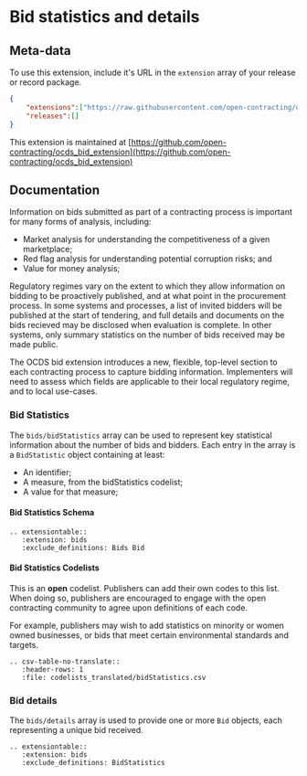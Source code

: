 Bid statistics and details
==========================

## Meta-data

To use this extension, include it's URL in the ```extension``` array of your release or record package. 

```json
{
    "extensions":["https://raw.githubusercontent.com/open-contracting/ocds_bid_extension/v1.1/extension.json"],
    "releases":[]
}
```

This extension is maintained at [https://github.com/open-contracting/ocds_bid_extension](https://github.com/open-contracting/ocds_bid_extension)

## Documentation

Information on bids submitted as part of a contracting process is important for many forms of analysis, including:

* Market analysis for understanding the competitiveness of a given marketplace;
* Red flag analysis for understanding potential corruption risks; and
* Value for money analysis;

Regulatory regimes vary on the extent to which they allow information on bidding to be proactively published, and at what point in the procurement process. In some systems and processes, a list of invited bidders will be published at the start of tendering, and full details and documents on the bids recieved may be disclosed when evaluation is complete. In other systems, only summary statistics on the number of bids received may be made public.

The OCDS bid extension introduces a new, flexible, top-level section to each contracting process to capture bidding information. Implementers will need to assess which fields are applicable to their local regulatory regime, and to local use-cases.

### Bid Statistics

The ```bids/bidStatistics``` array can be used to represent key statistical information about the number of bids and bidders. Each entry in the array is a ```BidStatistic``` object containing at least:

* An identifier;
* A measure, from the bidStatistics codelist;
* A value for that measure;

#### Bid Statistics Schema 

```eval_rst
.. extensiontable::
   :extension: bids
   :exclude_definitions: Bids Bid
```

#### Bid Statistics Codelists

This is an **open** codelist. Publishers can add their own codes to this list. When doing so, publishers are encouraged to engage with the open contracting community to agree upon definitions of each code. 

For example, publishers may wish to add statistics on minority or women owned businesses, or bids that meet certain environmental standards and targets. 

```eval_rst
.. csv-table-no-translate::
   :header-rows: 1
   :file: codelists_translated/bidStatistics.csv
```

### Bid details

The ```bids/details``` array is used to provide one or more ```Bid``` objects, each representing a unique bid received. 

```eval_rst
.. extensiontable::
   :extension: bids
   :exclude_definitions: BidStatistics
```

